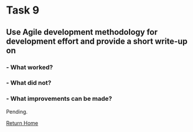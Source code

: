 # Task 9 
## Use Agile development methodology for development effort and provide a short write-up on
### - What worked?
### - What did not?
### - What improvements can be made?

Pending.

[Return Home](/)